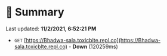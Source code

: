 # 📖 Summary
Last updated: **11/2/2021, 6:52:21 PM**

- `GET` [https://Bhadwa-sala.toxicblte.repl.co](https://Bhadwa-sala.toxicblte.repl.co) - **Down** (120259ms)
